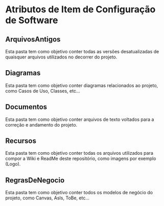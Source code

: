 # Atributos de Item de Configuração de Software 

## ArquivosAntigos

Esta pasta tem como objetivo conter todas as versões desatualizadas de quaisquer arquivos utilizados no decorrer do projeto.

## Diagramas

Esta pasta tem como objetivo conter diagramas relacionados ao projeto, como Casos de Uso, Classes, etc...

## Documentos

Esta pasta tem como objetivo conter arquivos de texto voltados para a correção e andamento do projeto.

## Recursos

Esta pasta tem como objetivo conter todas os arquivos utilizados para compor a Wiki e ReadMe deste repositório, como imagens por exemplo (Logo).

## RegrasDeNegocio

Esta pasta tem como objetivo conter todos os modelos de negócio do projeto, como Canvas, AsIs, ToBe, etc...
